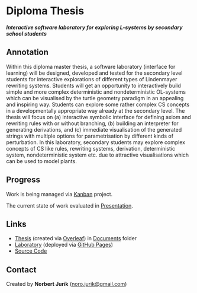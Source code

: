 # Diploma Thesis
***Interactive software laboratory for exploring L-systems by secondary school students***

## Annotation
Within this diploma master thesis, a software laboratory (interface for learning) will be designed, developed and tested for the secondary level students for interactive explorations of different types of Lindenmayer rewriting systems. Students will get an opportunity to interactively build simple and more complex deterministic and nondeterministic OL-systems which can be visualised by the turtle geometry paradigm in an appealing and inspiring way. Students can explore some rather complex CS concepts in a developmentally appropriate way already at the secondary level. The thesis will focus on (a) interactive symbolic interface for defining axiom and rewriting rules with or without branching, (b) building an interpreter for generating derivations, and (c) immediate visualisation of the generated strings with multiple options for parametrisation by different kinds of perturbation. In this laboratory, secondary students may explore complex concepts of CS like rules, rewriting systems, derivation, deterministic system, nondeterministic system etc. due to attractive visualisations which can be used to model plants.

## Progress
Work is being managed via [Kanban](https://github.com/NorbertJu/Diplomovka/projects/1) project.

The current state of work evaluated in [Presentation](https://github.com/NorbertJu/Diplomovka/blob/main/literature/L-Sys-Lab.pdf).

## Links
- [Thesis](https://github.com/NorbertJu/Diplomovka/blob/main/documents/diplomova_praca.pdf) (created via [Overleaf](https://www.overleaf.com/read/sxrfdhvxptck))
in [Documents](https://github.com/NorbertJu/Diplomovka/tree/main/documents) folder
- [Laboratory](https://l-system-lab.github.io/) (deployed via [GitHub Pages](https://github.com/L-System-Lab/L-System-Lab.github.io))
- [Source Code](https://github.com/NorbertJu/Diplomovka/tree/main/laboratory)

## Contact
Created by **Norbert Jurík** (noro.jurik@gmail.com)
